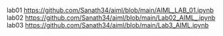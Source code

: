 lab01 https://github.com/Sanath34/aiml/blob/main/AIML_LAB_01.ipynb
lab02 https://github.com/Sanath34/aiml/blob/main/Lab02_AIML_.ipynb
lab03 https://github.com/Sanath34/aiml/blob/main/Lab3_AIML.ipynb
